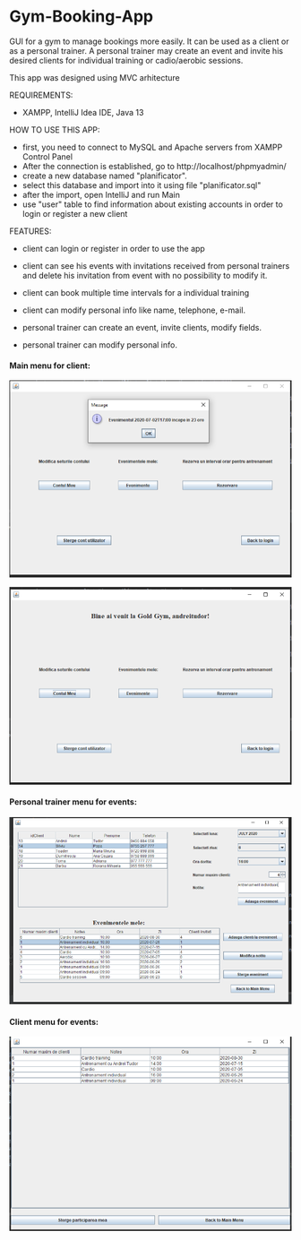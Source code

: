 # Gym-Booking-App
GUI for a gym to manage bookings more easily. It can be used as a client or as a personal trainer. A personal trainer may create an event and invite his desired clients for
individual training or cadio/aerobic sessions.

This app was designed using MVC arhitecture

REQUIREMENTS: 
- XAMPP, IntelliJ Idea IDE, Java 13

HOW TO USE THIS APP:
- first, you need to connect to MySQL and Apache servers from XAMPP Control Panel
- After the connection is established, go to http://localhost/phpmyadmin/
- create a new database named "planificator".
- select this database and import into it using file "planificator.sql"
- after the import, open IntelliJ and run Main
- use "user" table to find information about existing accounts in order to login or register a new client 

FEATURES:
- client can login or register in order to use the app
- client can see his events with invitations received from personal trainers and delete his invitation from event with no possibility to modify it.
- client can book multiple time intervals for a individual training
- client can modify personal info like name, telephone, e-mail.

- personal trainer can create an event, invite clients, modify fields.
- personal trainer can modify personal info.


#### Main menu for client:
![Main Menu for Client](https://github.com/red-cormorant/Gym-Booking-App/blob/master/screenshots/main_menu_for_client.PNG)

![Main Menu for Client](https://github.com/red-cormorant/Gym-Booking-App/blob/master/screenshots/main_menu_for_client2.PNG)

#### Personal trainer menu for events:
![instructor menu](https://github.com/red-cormorant/Gym-Booking-App/blob/master/screenshots/instructor_event.PNG)

#### Client menu for events:
![client menu](https://github.com/red-cormorant/Gym-Booking-App/blob/master/screenshots/client_event.PNG)
